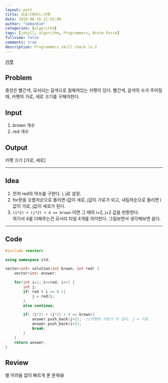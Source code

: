 ```yaml
---
layout: post
title: 프로그래머스:카펫
date: 2019-08-16 21:53:00
author: "SeWonKim"
categories: [algorithm]
tags: [jekyll, algorithm, Programmers, Brute Force]
fullview: false
comments: true
description: Programmers skill check lv.2
---
```


[카펫](https://programmers.co.kr/learn/courses/30/lessons/42842)

## Problem

중앙은 빨간색, 모서리는 갈색으로 칠해져있는 카펫이 있다.
빨간색, 갈색의 수가 주어질 때, 카펫의 가로, 세로 크기를 구해야한다.

## Input

1. brown 개수
2. red 개수

## Output

카펫 크기 [가로, 세로]

---

## Idea

1. 먼저 red의 약수를 구한다. i, j로 설정.
2. for문을 오름차순으로 돌리면 i값이 세로, j값이 가로가 되고, 내림차순으로 돌리면 i값이 가로, j값이 세로가 된다.
3. `(i*2) + (j*2) + 4 == brown` 이면 그 때의 i+2, j+2 값을 반환한다.  
   여기서 4를 더해주는건 모서리 타일 4개를 의미한다. 그림보면서 생각해보면 쉽다.

---

## Code

```cpp
#include <vector>

using namespace std;

vector<int> solution(int brown, int red) {
    vector<int> answer;

    for(int i=1; i<=red; i++) {
        int j;
        if( red % i == 0 ){
            j = red/i;
        }
        else continue;

        if( (i*2) + (j*2) + 4 == brown){
            answer.push_back(j+2);  //카펫의 가로가 더 길다. j = 가로
            answer.push_back(i+2);
            break;
        }
    }
    return answer;
}
```

## Review

별 어려움 없이 빠르게 푼 문제😆
